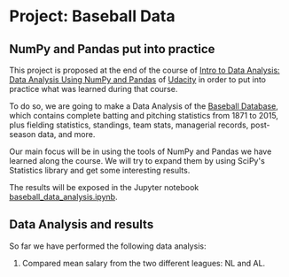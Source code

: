 # Project: Baseball Data

## NumPy and Pandas put into practice

This project is proposed at the end of the course of
[Intro to Data Analysis: Data Analysis Using NumPy and Pandas](https://www.udacity.com/course/intro-to-data-analysis--ud170)
of [Udacity](https://www.udacity.com/) in order to put
into practice what was learned during that course.

To do so, we are
going to make a Data Analysis of the
[Baseball Database](http://www.seanlahman.com/baseball-archive/statistics/),
which contains complete batting and pitching statistics from 1871 to 2015, 
plus fielding statistics, standings, team stats, managerial records,
post-season data, and more.

Our main focus will be in using the tools of NumPy and Pandas we have
learned along the course. We will try to expand them by using SciPy's
Statistics library and get some interesting results. 

The results will be exposed in the 
Jupyter notebook [baseball_data_analysis.ipynb](./baseball_data_analysis.ipynb).

## Data Analysis and results

So far we have performed the following data analysis:

1. Compared mean salary from the two different leagues: NL and AL.
